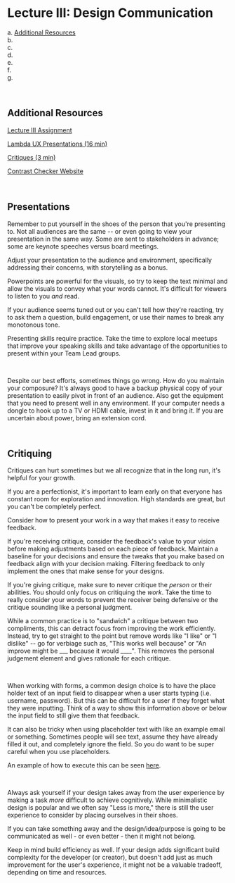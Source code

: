 # Lecture III: Design Communication

a. [Additional Resources](#Additional-Resources)  <br>
b. [](#)  <br>
c. [](#)  <br>
d. [](#)  <br>
e. [](#)  <br>
f. [](#)  <br>
g. [](#)  <br>

<br>

## Additional Resources

[Lecture III Assignment](https://docs.google.com/document/d/1fPOFNIMW_XiRTzAuGCkRh6z2K4i1aPZQ8OHiVSX96rI/edit)  

[Lambda UX Presentations (16 min)](https://www.youtube.com/watch?v=T6uBh6d6fvU)  

[Critiques (3 min)](https://www.youtube.com/watch?v=jzpPdt5MHHc)  

[Contrast Checker Website](https://color.review)  

<br>

## Presentations

Remember to put yourself in the shoes of the person that you're presenting to. Not all audiences are the same -- or even going to view your presentation in the same way. Some are sent to stakeholders in advance; some are keynote speeches versus board meetings.

Adjust your presentation to the audience and environment, specifically addressing their concerns, with storytelling as a bonus.

Powerpoints are powerful for the visuals, so try to keep the text minimal and allow the visuals to convey what your words cannot. It's difficult for viewers to listen to you _and_ read.

If your audience seems tuned out or you can't tell how they're reacting, try to ask them a question, build engagement, or use their names to break any monotonous tone.

Presenting skills require practice. Take the time to explore local meetups that improve your speaking skills and take advantage of the opportunities to present within your Team Lead groups.

<br>

Despite our best efforts, sometimes things go wrong. How do you maintain your composure? It's always good to have a backup physical copy of your presentation to easily pivot in front of an audience. Also get the equipment that you need to present well in any environment. If your computer needs a dongle to hook up to a TV or HDMI cable, invest in it and bring it. If you are uncertain about power, bring an extension cord.

<br>

## Critiquing

Critiques can hurt sometimes but we all recognize that in the long run, it's helpful for your growth.

If you are a perfectionist, it's important to learn early on that everyone has constant room for exploration and innovation. High standards are great, but you can't be completely perfect. 

Consider how to present your work in a way that makes it easy to receive feedback. 

If you're receiving critique, consider the feedback's value to your vision before making adjustments based on each piece of feedback. Maintain a baseline for your decisions and ensure the tweaks that you make based on feedback align with your decision making. Filtering feedback to only implement the ones that make sense for your designs.

If you're giving critique, make sure to never critique the _person_ or their abilities. You should only focus on critiquing the _work_. Take the time to really consider your words to prevent the receiver being defensive or the critique sounding like a personal judgment.

While a common practice is to "sandwich" a critique between two compliments, this can detract focus from improving the work efficiently. Instead, try to get straight to the point but remove words like "I like" or "I dislike" -- go for verbiage such as, "This works well because" or "An improve might be ___ because it would ____". This removes the personal judgement element and gives rationale for each critique.

<br>

When working with forms, a common design choice is to have the place holder text of an input field to disappear when a user starts typing (i.e. username, password). But this can be difficult for a user if they forget what they were inputting. Think of a way to show this information above or below the input field to still give them that feedback.

It can also be tricky when using placeholder text with like an example email or something. Sometimes people will see text, assume they have already filled it out, and completely ignore the field. So you do want to be super careful when you use placeholders.

An example of how to execute this can be seen [here](https://www.behance.net/gallery/79247641/sign-up-form).

<br>

Always ask yourself if your design takes away from the user experience by making a task _more_ difficult to achieve cognitively. While minimalistic design is popular and we often say "Less is more," there is still the user experience to consider by placing ourselves in their shoes.

If you can take something away and the design/idea/purpose is going to be communicated as well - or even better - then it might not belong.

Keep in mind build efficiency as well. If your design adds significant build complexity for the developer (or creator), but doesn't add just as much improvement for the user's experience, it might not be a valuable tradeoff, depending on time and resources.

